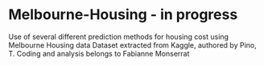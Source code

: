 # Melbourne-Housing - in progress
Use of several different prediction methods for housing cost using Melbourne Housing data
Dataset extracted from Kaggle, authored by Pino, T.
Coding and analysis belongs to Fabianne Monserrat

